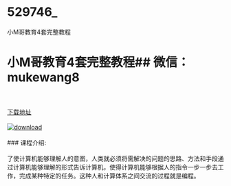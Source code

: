 # 529746_
小M哥教育4套完整教程
# 小M哥教育4套完整教程## 微信：mukewang8
<br/></br>[下载地址](http://www.36tz.cn/article/529746 "下载地址")
<br/></br>[![download](http://36tz.cn/muke_img/2020_01_1-8-300x209.png "下载地址")](http://www.36tz.cn/article/529746 "下载地址")
<br/></br>### 课程介绍:<br/></br>了使计算机能够理解人的意图，人类就必须将需解决的问题的思路、方法和手段通过计算机能够理解的形式告诉计算机，使得计算机能够根据人的指令一步一步去工作，完成某种特定的任务。这种人和计算体系之间交流的过程就是编程。


